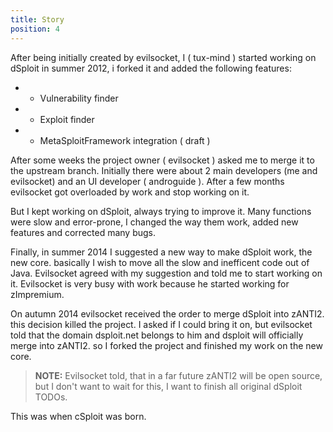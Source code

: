```yaml
---
title: Story
position: 4
---
```

After being initially created by evilsocket, I ( tux-mind ) started working on dSploit in summer 2012, i forked it and added the following features:

  - - Vulnerability finder
  - - Exploit finder
  - - MetaSploitFramework integration ( draft )

After some weeks the project owner ( evilsocket ) asked me to merge it to the upstream branch.
Initially there were about 2 main developers (me and evilsocket) and an UI developer ( androguide ).
After a few months evilsocket got overloaded by work and stop working on it.


But I kept working on dSploit, always trying to improve it.
Many functions were slow and error-prone, I changed the way them work, added new features and corrected many bugs.


Finally, in summer 2014 I suggested a new way to make dSploit work, the new core.
basically I wish to move all the slow and inefficent code out of Java.
Evilsocket agreed with my suggestion and told me to start working on it.
Evilsocket is very busy with work because he started working for zImpremium.


On autumn 2014 evilsocket received the order to merge dSploit into zANTI2.
this decision killed the project.
I asked if I could bring it on, but evilsocket told that the domain dsploit.net belongs to him 
and dsploit will officially merge into zANTI2.
so I forked the project and finished my work on the new core.

> **NOTE:** Evilsocket told, that in a far future zANTI2 will be open source,
> but I don't want to wait for this, I want to finish all original dSploit TODOs.

This was when cSploit was born.
